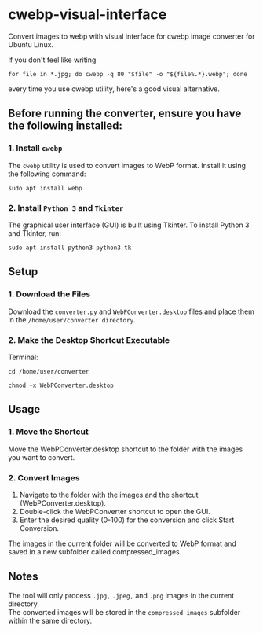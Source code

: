 # cwebp-visual-interface
Convert images to webp with visual interface for cwebp image converter for Ubuntu Linux.

If you don't feel like writing 
```
for file in *.jpg; do cwebp -q 80 "$file" -o "${file%.*}.webp"; done
```
every time you use cwebp utility, here's a good visual alternative.

## Before running the converter, ensure you have the following installed:
### 1. **Install `cwebp`**
The `cwebp` utility is used to convert images to WebP format. Install it using the following command:

```
sudo apt install webp
```

### 2. **Install `Python 3` and `Tkinter`**
The graphical user interface (GUI) is built using Tkinter. To install Python 3 and Tkinter, run:
```
sudo apt install python3 python3-tk
```

## Setup
### 1. Download the Files
Download the ```converter.py``` and ```WebPConverter.desktop``` files and place them in the ```/home/user/converter directory```.

### 2. Make the Desktop Shortcut Executable
Terminal:
```
cd /home/user/converter
```
```
chmod +x WebPConverter.desktop
```

## Usage
### 1. Move the Shortcut
Move the WebPConverter.desktop shortcut to the folder with the images you want to convert.

### 2. Convert Images
1. Navigate to the folder with the images and the shortcut (WebPConverter.desktop).
2. Double-click the WebPConverter shortcut to open the GUI.
3. Enter the desired quality (0-100) for the conversion and click Start Conversion.

The images in the current folder will be converted to WebP format and saved in a new subfolder called compressed_images.

## Notes
The tool will only process `.jpg,` `.jpeg,` and `.png` images in the current directory.  
The converted images will be stored in the `compressed_images` subfolder within the same directory.
